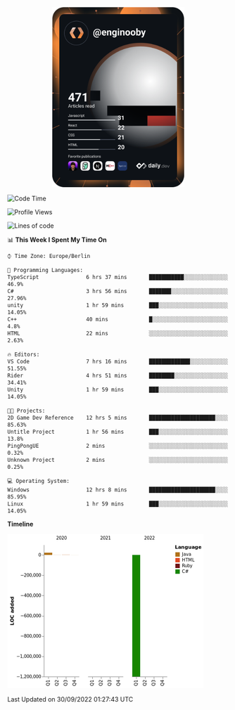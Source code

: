 <p align="center">
<a href="https://app.daily.dev/enginooby"><img src="devcard.svg" width="300" alt="enginooby's Dev Card"/></a>
</p>

<!--START_SECTION:waka-->
![Code Time](http://img.shields.io/badge/Code%20Time-105%20hrs%2014%20mins-blue)

![Profile Views](http://img.shields.io/badge/Profile%20Views-0-blue)

![Lines of code](https://img.shields.io/badge/From%20Hello%20World%20I%27ve%20Written--1%20Million%20lines%20of%20code-blue)

📊 **This Week I Spent My Time On** 

```text
⌚︎ Time Zone: Europe/Berlin

💬 Programming Languages: 
TypeScript               6 hrs 37 mins       ███████████░░░░░░░░░░░░░░   46.9% 
C#                       3 hrs 56 mins       ███████░░░░░░░░░░░░░░░░░░   27.96% 
unity                    1 hr 59 mins        ███░░░░░░░░░░░░░░░░░░░░░░   14.05% 
C++                      40 mins             █░░░░░░░░░░░░░░░░░░░░░░░░   4.8% 
HTML                     22 mins             ░░░░░░░░░░░░░░░░░░░░░░░░░   2.63%

🔥 Editors: 
VS Code                  7 hrs 16 mins       █████████████░░░░░░░░░░░░   51.55% 
Rider                    4 hrs 51 mins       ████████░░░░░░░░░░░░░░░░░   34.41% 
Unity                    1 hr 59 mins        ███░░░░░░░░░░░░░░░░░░░░░░   14.05%

🐱‍💻 Projects: 
2D Game Dev Reference    12 hrs 5 mins       █████████████████████░░░░   85.63% 
Untitle Project          1 hr 56 mins        ███░░░░░░░░░░░░░░░░░░░░░░   13.8% 
PingPongUE               2 mins              ░░░░░░░░░░░░░░░░░░░░░░░░░   0.32% 
Unknown Project          2 mins              ░░░░░░░░░░░░░░░░░░░░░░░░░   0.25%

💻 Operating System: 
Windows                  12 hrs 8 mins       █████████████████████░░░░   85.95% 
Linux                    1 hr 59 mins        ███░░░░░░░░░░░░░░░░░░░░░░   14.05%

```

**Timeline**

![Chart not found](https://raw.githubusercontent.com/enginooby/enginooby/main/charts/bar_graph.png) 


 Last Updated on 30/09/2022 01:27:43 UTC
<!--END_SECTION:waka-->
